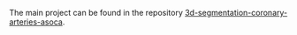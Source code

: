 The main project can be found in the repository [3d-segmentation-coronary-arteries-asoca](https://github.com/DionGR/3d-segmentation-coronary-arteries-asoca/tree/main).
